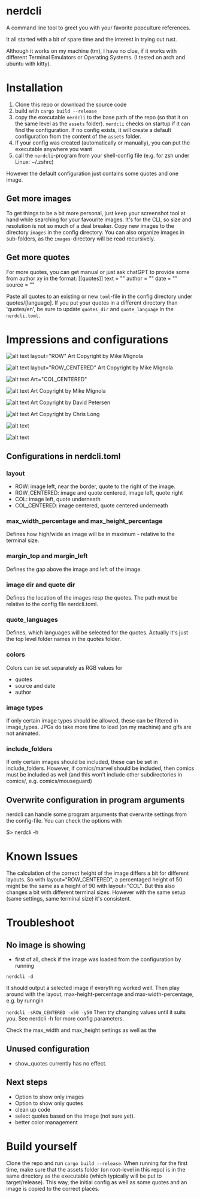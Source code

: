 

# nerdcli
A command line tool to greet you with your favorite popculture references.

It all started with a bit of spare time and the interest in trying out rust.

Although it works on my machine (tm), I have no clue, if it works with different Terminal Emulators or Operating Systems. (I tested on arch and ubuntu with kitty).

# Installation
1. Clone this repo or download the source code
2. build with ```cargo build --release```
3. copy the executable ```nerdcli``` to the base path of the repo (so that it on the same level as the ```assets``` folder). ```nerdcli``` checks on startup if it can find the configuration. If no config exists, it will create a default configuration from the content of the ```assets``` folder.
4. If your config was created (automatically or manually), you can put the executable anywhere you want
5. call the ```nerdcli```-program from your shell-config file (e.g. for zsh under Linux: ~/.zshrc)

However the default configuration just contains some quotes and one image.

## Get more images
To get things to be a bit more personal, just keep your screenshot tool at hand while searching for your favourite images. It's for the CLI, so size and resolution is not so much of a deal breaker.
Copy new images to the directory ```images``` in the config directory. You can also organize images in sub-folders, as the ```images```-directory will be read recursively.

## Get more quotes
For more quotes, you can get manual or just ask chatGPT to provide some from author xy in the format:
[[quotes]]
text = ""
author = ""
date = ""
source = ""

Paste all quotes to an existing or new ```toml```-file in the config directory under quotes/[language]. If you put your quotes in a different directory than 'quotes/en', be sure to update ```quotes_dir``` and ```quote_language``` in the ```nerdcli.toml```.


# Impressions and configurations

![alt text](<screenshots/01.png>)
layout="ROW"
Art Copyright by Mike Mignola

![alt text](<screenshots/02.png>)
layout="ROW_CENTERED"
Art Copyright by Mike Mignola

![alt text](<screenshots/03.png>)
Art="COL_CENTERED"

![alt text](<screenshots/04.png>) 
Art Copyright by Mike Mignola

![alt text](<screenshots/05.png>)
Art Copyright by David Petersen

![alt text](<screenshots/06.png>)
Art Copyright by Chris Long

![alt text](<screenshots/07.png>)

![alt text](<screenshots/08.png>)

## Configurations in nerdcli.toml
### layout
* ROW: image left, near the border, quote to the right of the image.
* ROW_CENTERED: image and quote centered, image left, quote right
* COL: image left, quote underneath
* COL_CENTERED: image centered, quote centered underneath

### max_width_percentage and max_height_percentage
Defines how high/wide an image will be in maximum - relative to the terminal size.

### margin_top and margin_left
Defines the gap above the image and left of the image.

### image dir and quote dir
Defines the location of the images resp the quotes. The path must be relative to the config file nerdcli.toml.

### quote_languages
Defines, which languages will be selected for the quotes. Actually it's just the top level folder names in the quotes folder.

### colors
Colors can be set separately as RGB values for
* quotes
* source and date
* author

### image types
If only certain image types should be allowed, these can be filtered in image_types.
JPGs do take more time to load (on my machine) and gifs are not animated.

### include_folders
If only certain images should be included, these can be set in include_folders.
However, if comics/marvel should be included, then comics must be included as well (and this won't include other subdirectories in comics/, e.g. comics/mouseguard)


## Overwrite configuration in program arguments
nerdcli can handle some program arguments that overwrite settings from the config-file.
You can check the options with 

$> nerdcli -h

# Known Issues
The calculation of the correct height of the image differs a bit for different layouts.
So with layout="ROW_CENTERED", a percentaged height of 50 might be the same as a height of 90 with layout="COL". But this also changes a bit with different terminal sizes.
However with the same setup (same settings, same terminal size) it's consistent.

# Troubleshoot
## No image is showing
* first of all, check if the image was loaded from the configuration by running

```nerdcli -d```

It should output a selected image if everything worked well.
Then play around with the layout, max-height-percentage and max-width-percentage, e.g. by runngin

```nerdcli -sROW_CENTERED -x50 -y50```
Then try changing values until it suits you. See nerdcli -h for more config parameters.

Check the max_width and max_height settings as well as the 


## Unused configuration
* show_quotes currently has no effect.

## Next steps
* Option to show only images
* Option to show only quotes
* clean up code
* select quotes based on the image (not sure yet).
* better color management


# Build yourself
Clone the repo and run ```cargo build --release```. When running for the first time, make sure that the assets folder (on root-level in this repo) is in the same directory as the executable (which typically will be put to target/release). This way, the initial config as well as some quotes and an image is copied to the correct places.
